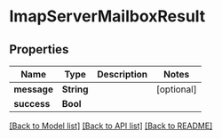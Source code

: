 # ImapServerMailboxResult

## Properties
Name | Type | Description | Notes
------------ | ------------- | ------------- | -------------
**message** | **String** |  | [optional] 
**success** | **Bool** |  | 

[[Back to Model list]](../README#documentation-for-models) [[Back to API list]](../README#documentation-for-api-endpoints) [[Back to README]](../README)


